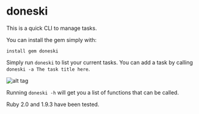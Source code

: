 # doneski

This is a quick CLI to manage tasks. 

You can install the gem simply with:

``` install gem doneski ```

Simply run `doneski` to list your current tasks. You can add a task by calling `doneski -a The task title here`. 

![alt tag](https://raw.github.com/chadmckenna/doneski/master/screenshot.png)

Running `doneski -h` will get you a list of functions that can be called.

Ruby 2.0 and 1.9.3 have been tested.
